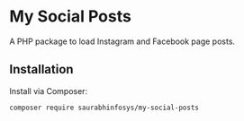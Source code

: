 # My Social Posts

A PHP package to load Instagram and Facebook page posts.

## Installation

Install via Composer:

```sh
composer require saurabhinfosys/my-social-posts
